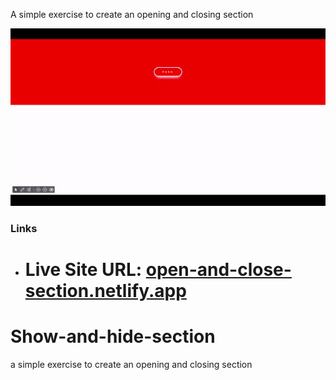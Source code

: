 A simple exercise to create an opening and closing section

![Screen](Screen-gif.gif)

### Links

- # Live Site URL: [open-and-close-section.netlify.app](https://open-and-close-section.netlify.app)

# Show-and-hide-section

a simple exercise to create an opening and closing section

